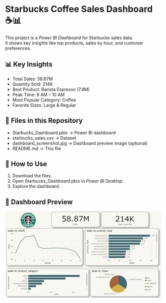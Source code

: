 # Starbucks Coffee Sales Dashboard ☕📊

This project is a *Power BI Dashboard* for Starbucks sales data.  
It shows key insights like top products, sales by hour, and customer preferences.

## 📊 Key Insights
- Total Sales: 58.87M  
- Quantity Sold: 214K  
- Best Product: Barista Espresso (7.8M)  
- Peak Time: 8 AM – 10 AM  
- Most Popular Category: Coffee  
- Favorite Sizes: Large & Regular  

## 📂 Files in this Repository
- Starbucks_Dashboard.pbix → Power BI dashboard  
- starbucks_sales.csv → Dataset  
- dashboard_screenshot.jpg → Dashboard preview image (optional)  
- README.md → This file  

## 🚀 How to Use
1. Download the files.  
2. Open Starbucks_Dashboard.pbix in *Power BI Desktop*.  
3. Explore the dashboard.  

## 📸 Dashboard Preview
![Dashboard Screenshot](dashboard_screenshot.jpg)
